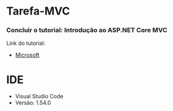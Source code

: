 # Tarefa-MVC
### Concluir o tutorial: Introdução ao ASP.NET Core MVC
Link do tutorial:
* [Microsoft](https://docs.microsoft.com/pt-br/aspnet/core/tutorials/first-mvc-app/start-mvc?view)

# IDE
* Visual Studio Code
* Versão: 1.54.0 


